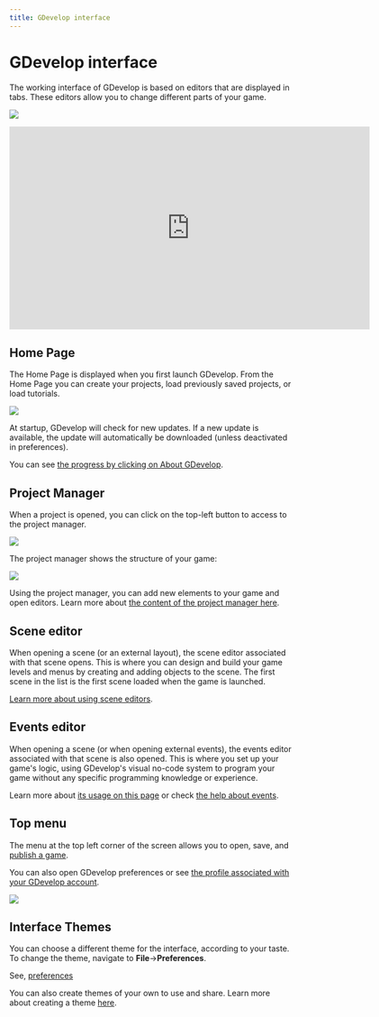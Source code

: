 ```yaml
---
title: GDevelop interface
---
```

# GDevelop interface

The working interface of GDevelop is based on editors that are displayed in tabs. These editors allow you to change different parts of your game.

![](/gdevelop5/interface/pasted/20230309-173715.png)

<div class="align-center">
<iframe width="640" height="360" src="https://www.youtube.com/embed/bR2BjT7JG0k" frameborder="0" allow="accelerometer; autoplay; encrypted-media; gyroscope; picture-in-picture" allowfullscreen></iframe>
</div>

## Home Page

The Home Page is displayed when you first launch GDevelop. From the Home Page you can create your projects, load previously saved projects, or load tutorials.

![](/gdevelop5/interface/pasted/20230303-231024.png)

At startup, GDevelop will check for new updates. If a new update is available, the update will automatically be downloaded (unless deactivated in preferences).

You can see [the progress by clicking on About GDevelop](/gdevelop5/interface/updates).

## Project Manager

When a project is opened, you can click on the top-left button to access to the project manager.

![](/gdevelop5/interface/pasted/20230309-173922.png)

The project manager shows the structure of your game:

![](/gdevelop5/interface/pasted/20230309-174021.png)

Using the project manager, you can add new elements to your game and open editors.
Learn more about [the content of the project manager here](/gdevelop5/interface/project-manager).

## Scene editor

When opening a scene (or an external layout), the scene editor associated with that scene opens.
This is where you can design and build your game levels and menus by creating and adding objects to the scene.
The first scene in the list is the first scene loaded when the game is launched.

[Learn more about using scene editors](/gdevelop5/interface/scene-editor).

## Events editor

When opening a scene (or when opening external events), the events editor associated with that scene is also opened. This is where you set up your game's logic, using GDevelop's visual no-code system to program your game without any specific programming knowledge or experience.

Learn more about [its usage on this page](/gdevelop5/interface/events-editor) or check [the help about events](/gdevelop5/events).

## Top menu

The menu at the top left corner of the screen allows you to open, save, and [publish a game](/gdevelop5/publishing).

You can also open GDevelop preferences or see [the profile associated with your GDevelop account](/gdevelop5/interface/profile).

![](/gdevelop5/interface/pasted/20230309-182715.png)

## Interface Themes

You can choose a different theme for the interface, according to your taste. To change the theme, navigate to **File**->**Preferences**.

See, [preferences](/gdevelop5/preferences)

You can also create themes of your own to use and share. Learn more about creating a theme [here](/gdevelop5/all-features/themes).